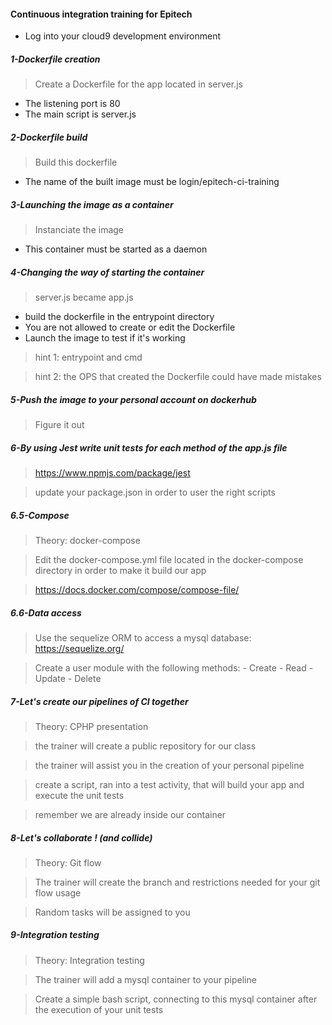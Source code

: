 #### Continuous integration training for Epitech
- Log into your cloud9 development environment

##### 1-Dockerfile creation
> Create a Dockerfile for the app located in server.js
  - The listening port is 80
  - The main script is server.js

##### 2-Dockerfile build
> Build this dockerfile
  - The name of the built image must be login/epitech-ci-training

##### 3-Launching the image as a container
> Instanciate the image
  - This container must be started as a daemon

##### 4-Changing the way of starting the container
> server.js became app.js
  - build the dockerfile in the entrypoint directory
  - You are not allowed to create or edit the Dockerfile
  - Launch the image to test if it's working
  
> hint 1: entrypoint and cmd

> hint 2: the OPS that created the Dockerfile could have made mistakes
  
##### 5-Push the image to your personal account on dockerhub
> Figure it out

##### 6-By using Jest write unit tests for each method of the app.js file
> https://www.npmjs.com/package/jest

> update your package.json in order to user the right scripts

##### 6.5-Compose
> Theory: docker-compose

> Edit the docker-compose.yml file located in the docker-compose directory in order to make it build our app

> https://docs.docker.com/compose/compose-file/

##### 6.6-Data access
> Use the sequelize ORM to access a mysql database: https://sequelize.org/

> Create a user module with the following methods:
    - Create
    - Read 
    - Update
    - Delete

##### 7-Let's create our pipelines of CI together
> Theory: CPHP presentation

> the trainer will create a public repository for our class

> the trainer will assist you in the creation of your personal pipeline

> create a script, ran into a test activity, that will build your app and execute the unit tests

> remember we are already inside our container

##### 8-Let's collaborate ! (and collide)
> Theory: Git flow

> The trainer will create the branch and restrictions needed for your git flow usage

> Random tasks will be assigned to you

##### 9-Integration testing
> Theory: Integration testing

> The trainer will add a mysql container to your pipeline

> Create a simple bash script, connecting to this mysql container after the execution of your unit tests
